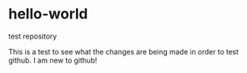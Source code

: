 # hello-world
test repository

This is a test to see what the changes are being made in order to test github. I am new to github!
